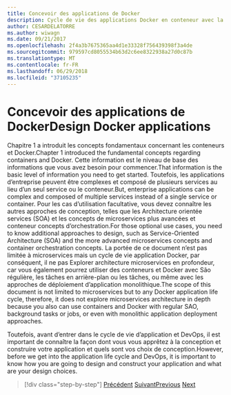 ```yaml
---
title: Concevoir des applications de Docker
description: Cycle de vie des applications Docker en conteneur avec la plateforme et les outils Microsoft
author: CESARDELATORRE
ms.author: wiwagn
ms.date: 09/21/2017
ms.openlocfilehash: 2f4a3b7675365aa4d1e33328f756439398f3a4de
ms.sourcegitcommit: 979597cd8055534b63d2c6ee8322938a27d0c87b
ms.translationtype: MT
ms.contentlocale: fr-FR
ms.lasthandoff: 06/29/2018
ms.locfileid: "37105235"
---
```

# <a name="design-docker-applications"></a><span data-ttu-id="410b4-103">Concevoir des applications de Docker</span><span class="sxs-lookup"><span data-stu-id="410b4-103">Design Docker applications</span></span>

<span data-ttu-id="410b4-104">Chapitre 1 a introduit les concepts fondamentaux concernant les conteneurs et Docker.</span><span class="sxs-lookup"><span data-stu-id="410b4-104">Chapter 1 introduced the fundamental concepts regarding containers and Docker.</span></span> <span data-ttu-id="410b4-105">Cette information est le niveau de base des informations que vous avez besoin pour commencer.</span><span class="sxs-lookup"><span data-stu-id="410b4-105">That information is the basic level of information you need to get started.</span></span> <span data-ttu-id="410b4-106">Toutefois, les applications d’entreprise peuvent être complexes et composé de plusieurs services au lieu d’un seul service ou le conteneur.</span><span class="sxs-lookup"><span data-stu-id="410b4-106">But, enterprise applications can be complex and composed of multiple services instead of a single service or container.</span></span> <span data-ttu-id="410b4-107">Pour les cas d’utilisation facultative, vous devez connaître les autres approches de conception, telles que les Architecture orientée services (SOA) et les concepts de microservices plus avancées et conteneur concepts d’orchestration.</span><span class="sxs-lookup"><span data-stu-id="410b4-107">For those optional use cases, you need to know additional approaches to design, such as Service-Oriented Architecture (SOA) and the more advanced microservices concepts and container orchestration concepts.</span></span> <span data-ttu-id="410b4-108">La portée de ce document n’est pas limitée à microservices mais un cycle de vie application Docker, par conséquent, il ne pas Explorer architecture microservices en profondeur, car vous également pourrez utiliser des conteneurs et Docker avec São régulière, les tâches en arrière-plan ou les tâches, ou même avec les approches de déploiement d’application monolithique.</span><span class="sxs-lookup"><span data-stu-id="410b4-108">The scope of this document is not limited to microservices but to any Docker application life cycle, therefore, it does not explore microservices architecture in depth because you also can use containers and Docker with regular SAO, background tasks or jobs, or even with monolithic application deployment approaches.</span></span>

<span data-ttu-id="410b4-109">Toutefois, avant d’entrer dans le cycle de vie d’application et DevOps, il est important de connaître la façon dont vous vous apprêtez à la conception et construire votre application et quels sont vos choix de conception.</span><span class="sxs-lookup"><span data-stu-id="410b4-109">However, before we get into the application life cycle and DevOps, it is important to know how you are going to design and construct your application and what are your design choices.</span></span>


>[!div class="step-by-step"]
<span data-ttu-id="410b4-110">[Précédent](index.md)
[Suivant](common-container-design-principles.md)</span><span class="sxs-lookup"><span data-stu-id="410b4-110">[Previous](index.md)
[Next](common-container-design-principles.md)</span></span>
